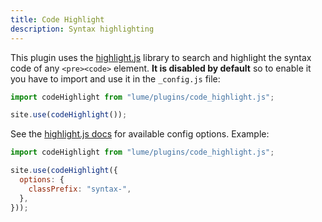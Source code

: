 ```yaml
---
title: Code Highlight
description: Syntax highlighting
---
```


This plugin uses the [highlight.js](https://highlightjs.org/) library to search
and highlight the syntax code of any `<pre><code>` element. **It is disabled by
default** so to enable it you have to import and use it in the `_config.js`
file:

```js
import codeHighlight from "lume/plugins/code_highlight.js";

site.use(codeHighlight());
```

See the
[highlight.js docs](https://highlightjs.readthedocs.io/en/latest/api.html#configure)
for available config options. Example:

```js
import codeHighlight from "lume/plugins/code_highlight.js";

site.use(codeHighlight({
  options: {
    classPrefix: "syntax-",
  },
}));
```
